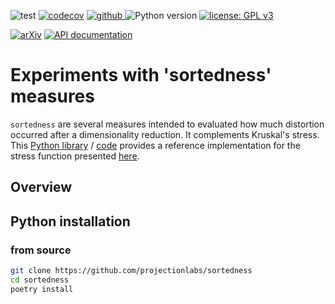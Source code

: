 ![test](https://github.com/projectionlabs/sortedness/workflows/test/badge.svg)
[![codecov](https://codecov.io/gh/projectionlabs/sortedness/branch/main/graph/badge.svg)](https://codecov.io/gh/projectionlabs/sortedness)
<a href="https://pypi.org/project/sortedness">
<img src="https://img.shields.io/github/v/release/projectionlabs/sortedness?display_name=tag&sort=semver&color=blue" alt="github">
</a>
![Python version](https://img.shields.io/badge/python-3.8%20%7C%203.9-blue.svg)
[![license: GPL v3](https://img.shields.io/badge/License-GPLv3-blue.svg)](https://www.gnu.org/licenses/gpl-3.0)

[![arXiv](https://img.shields.io/badge/arXiv-2109.06028-b31b1b.svg?style=flat-square)](https://arxiv.org/abs/2109.06028)
[![API documentation](https://img.shields.io/badge/doc-API%20%28auto%29-a0a0a0.svg)](https://sortedness.github.io/sortedness)


# Experiments with 'sortedness' measures
 


`sortedness` are several measures intended to evaluated how much distortion occurred after a dimensionality reduction.
It complements Kruskal's stress.<br>This [Python library](https://pypi.org/project/sortedness) / [code](https://github.com/sortedness/sortedness) provides a reference implementation for the stress function presented [here](https://arxiv.org/abs/2109.06028.9999).

## Overview

## Python installation
### from source
```bash
git clone https://github.com/projectionlabs/sortedness
cd sortedness
poetry install
```
